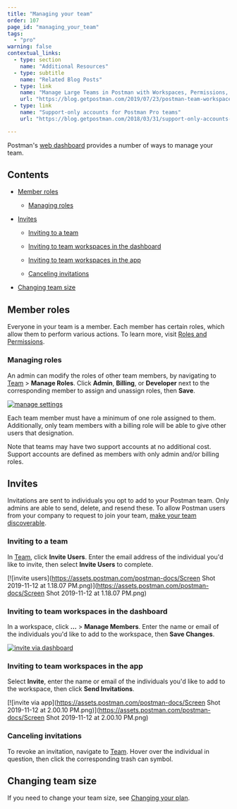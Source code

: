 ```yaml
---
title: "Managing your team"
order: 107
page_id: "managing_your_team"
tags: 
  - "pro"
warning: false
contextual_links:
  - type: section
    name: "Additional Resources"
  - type: subtitle
    name: "Related Blog Posts"
  - type: link
    name: "Manage Large Teams in Postman with Workspaces, Permissions, and Version Control"
    url: "https://blog.getpostman.com/2019/07/23/postman-team-workspaces-and-permissions/"
  - type: link
    name: "Support-only accounts for Postman Pro teams"
    url: "https://blog.getpostman.com/2018/03/31/support-only-accounts-for-postman-pro-teams/"

---
```


Postman's [web dashboard](https://app.getpostman.com/dashboard/teams) provides a number of ways to manage your team.

## Contents

* [Member roles](/docs/postman-pro/managing-pro/managing-your-team/#member-roles)

    * [Managing roles](/docs/postman-pro/managing-pro/managing-your-team/#managing-roles)

* [Invites](/docs/postman-pro/managing-pro/managing-your-team/#invites)

    * [Inviting to a team](/docs/postman-pro/managing-pro/managing-your-team/#inviting-to-a-team)

    * [Inviting to team workspaces in the dashboard](/docs/postman-pro/managing-pro/managing-your-team/#inviting-to-team-workspaces-in-the-dashboard)

    * [Inviting to team workspaces in the app](/docs/postman-pro/managing-pro/managing-your-team/#inviting-to-team-workspaces-in-the-app)

    * [Canceling invitations](/docs/postman-pro/managing-pro/managing-your-team/#canceling-invitations)

* [Changing team size](/docs/postman-pro/managing-pro/managing-your-team/#changing-team-size)

## Member roles

Everyone in your team is a member. Each member has certain roles, which allow them to perform various actions. To learn more, visit [Roles and Permissions](http://localhost:8000/docs/postman-pro/managing-pro/roles-and-permissions/).

### Managing roles

An admin can modify the roles of other team members, by navigating to [Team](https://go.postman.co/team) > **Manage Roles**. Click **Admin**, **Billing**, or **Developer** next to the corresponding member to assign and unassign roles, then **Save**.

  [![manage settings](https://assets.postman.com/postman-docs/Screen_Shot_2019-11-12_at_12_50_38_PM.png)](https://assets.postman.com/postman-docs/Screen_Shot_2019-11-12_at_12_50_38_PM.png)

Each team member must have a minimum of one role assigned to them. Additionally, only team members with a billing role will be able to give other users that designation.

Note that teams may have two support accounts at no additional cost. Support accounts are defined as members with only admin and/or billing roles.

## Invites

Invitations are sent to individuals you opt to add to your Postman team. Only admins are able to send, delete, and resend these. To allow Postman users from your company to request to join your team, [make your team discoverable](/docs/postman/launching-postman/collaboration/#team-discovery).

### Inviting to a team

In [Team](https://go.postman.co/team), click **Invite Users**. Enter the email address of the individual you'd like to invite, then select **Invite Users** to complete.

 [![invite users](https://assets.postman.com/postman-docs/Screen Shot 2019-11-12 at 1.18.07 PM.png)](https://assets.postman.com/postman-docs/Screen Shot 2019-11-12 at 1.18.07 PM.png)

### Inviting to team workspaces in the dashboard

In a workspace, click **...** > **Manage Members**. Enter the name or email of the individuals you'd like to add to the workspace, then **Save Changes**.

[![invite via dashboard](https://assets.postman.com/postman-docs/Screen_Shot_2019-11-12_at_1_50_11_PM.png)](https://assets.postman.com/postman-docs/Screen_Shot_2019-11-12_at_1_50_11_PM.png)

### Inviting to team workspaces in the app

Select **Invite**, enter the name or email of the individuals you'd like to add to the workspace, then click **Send Invitations**.

 [![invite via app](https://assets.postman.com/postman-docs/Screen Shot 2019-11-12 at 2.00.10 PM.png)](https://assets.postman.com/postman-docs/Screen Shot 2019-11-12 at 2.00.10 PM.png)

### Canceling invitations

To revoke an invitation, navigate to [Team](https://go.postman.co/team). Hover over the individual in question, then click the corresponding trash can symbol.

## Changing team size

If you need to change your team size, see [Changing your plan](/docs/postman-pro/managing-postman-pro/changing-your-plan/).
